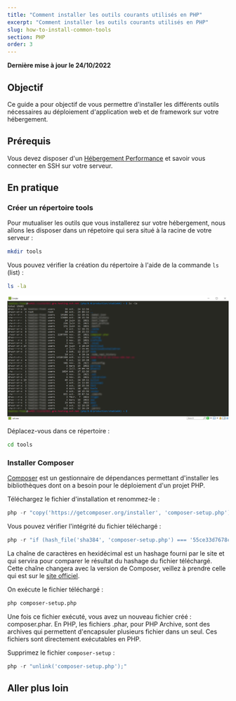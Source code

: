 ```yaml
---
title: "Comment installer les outils courants utilisés en PHP"
excerpt: "Comment installer les outils courants utilisés en PHP"
slug: how-to-install-common-tools
section: PHP
order: 3
---
```


**Dernière mise à jour le 24/10/2022**

## Objectif

Ce guide a pour objectif de vous permettre d'installer les différents outils nécessaires au déploiement d'application web et de framework sur votre hébergement.

## Prérequis

Vous devez disposer d'un [Hébergement Performance](https://www.ovhcloud.com/fr/web-hosting/performance-offer/) et savoir vous connecter en SSH sur votre serveur.

## En pratique

### Créer un répertoire tools

Pour mutualiser les outils que vous installerez sur votre hébergement, nous allons les disposer dans un répetoire qui sera situé à la racine de votre serveur :

```sh
mkdir tools
```

Vous pouvez vérifier la création du répertoire à l'aide de la commande `ls` (list) :
```sh
ls -la
```

![list command](images/how_to_install_common_tools%5B1%5D.png)

Déplacez-vous dans ce répertoire :

```sh
cd tools
```

### Installer Composer

[Composer](https://getcomposer.org/) est un gestionnaire de dépendances permettant d'installer les bibliothèques dont on a besoin pour le déploiement d'un projet PHP.

Téléchargez le fichier d'installation et renommez-le :

```php
php -r "copy('https://getcomposer.org/installer', 'composer-setup.php');"
```

Vous pouvez vérifier l'intégrité du fichier téléchargé :

```php
php -r "if (hash_file('sha384', 'composer-setup.php') === '55ce33d7678c5a611085589f1f3ddf8b3c52d662cd01d4ba75c0ee0459970c2200a51f492d557530c71c15d8dba01eae') { echo 'Installer verified'; } else { echo 'Installer corrupt'; unlink('composer-setup.php'); } echo PHP_EOL;"
```

La chaîne de caractères en hexidécimal est un hashage fourni par le site et qui servira pour comparer le résultat du hashage du fichier téléchargé. Cette chaîne changera avec la version de Composer, veillez à prendre celle qui est sur le [site officiel](https://getcomposer.org/).

On exécute le fichier téléchargé :

```sh
php composer-setup.php
```

Une fois ce fichier exécuté, vous avez un nouveau fichier créé : composer.phar. En PHP, les fichiers .phar, pour PHP Archive, sont des archives qui permettent d'encapsuler plusieurs fichier dans un seul. Ces fichiers sont directement exécutables en PHP.

Supprimez le fichier `composer-setup` :
```php
php -r "unlink('composer-setup.php');"
```

## Aller plus loin
